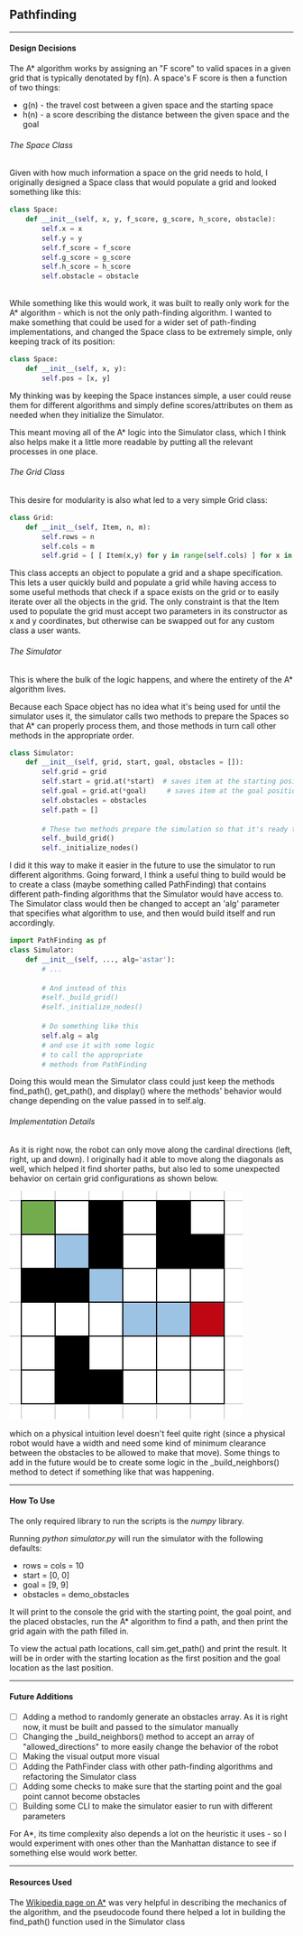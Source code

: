 Pathfinding
---
___
#### Design Decisions
The A* algorithm works by assigning an "F score" to valid spaces in 
a given grid that is typically denotated by f(n). A space's F score is then a 
function of two things:
* g(n) - the travel cost between a given space and the starting space
* h(n) - a score describing the distance between the given space and the goal


###### The Space Class
Given with how much information a space on the grid needs to hold, I originally
designed a Space class that would populate a grid and looked something like this:

```python
class Space:
    def __init__(self, x, y, f_score, g_score, h_score, obstacle):
        self.x = x
        self.y = y
        self.f_score = f_score
        self.g_score = g_score
        self.h_score = h_score
        self.obstacle = obstacle
        

```

While something like this would work, it was built to really only work for
the A* algorithm - which is not the only path-finding algorithm. I wanted 
to make something that could be used for a wider set of path-finding implementations,
and changed the Space class to be extremely simple, only keeping track of its position:

```python
class Space:
    def __init__(self, x, y):
        self.pos = [x, y]

```

My thinking was by keeping the Space instances simple, a user could reuse them for different
algorithms and simply define scores/attributes on them as needed when they initialize the Simulator.

This meant moving all of the A* logic into the Simulator class, which I think also helps make
it a little more readable by putting all the relevant processes in one place.

###### The Grid Class
This desire for modularity is also what led to a very simple Grid class:

```python
class Grid:
    def __init__(self, Item, n, m):
        self.rows = n
        self.cols = m
        self.grid = [ [ Item(x,y) for y in range(self.cols) ] for x in range(self.rows) ]
```

This class accepts an object to populate a grid and a shape specification. This lets a user quickly build and populate
a grid while having access to some useful methods that check if a space exists on the grid or to easily
iterate over all the objects in the grid. The only constraint is that the Item used to populate the grid
must accept two parameters in its constructor as x and y coordinates, but otherwise can be swapped out for any custom 
class a user wants.


###### The Simulator
This is where the bulk of the logic happens, and where the entirety of the A* algorithm lives.

Because each Space object has no idea what it's being used for until the simulator uses it, the simulator
calls two methods to prepare the Spaces so that A* can properly process them, and those methods in turn call other
methods in the appropriate order.

```python
class Simulator:
    def __init__(self, grid, start, goal, obstacles = []):
        self.grid = grid
        self.start = grid.at(*start)  # saves item at the starting position
        self.goal = grid.at(*goal)     # saves item at the goal position
        self.obstacles = obstacles
        self.path = []

        # These two methods prepare the simulation so that it's ready to run the aStar algorithm
        self._build_grid()
        self._initialize_nodes()
```

I did it this way to make it easier in the future to use the simulator to run different algorithms. Going forward, I think a useful thing to build would be to create a class (maybe something 
called PathFinding) that contains different path-finding algorithms that the Simulator would have access to. The
Simulator class would then be changed to accept an 'alg' parameter that specifies what algorithm to use, and then would
build itself and run accordingly.

```python
import PathFinding as pf
class Simulator:
    def __init__(self, ..., alg='astar'):
        # ...

        # And instead of this
        #self._build_grid()
        #self._initialize_nodes()
        
        # Do something like this
        self.alg = alg
        # and use it with some logic 
        # to call the appropriate
        # methods from PathFinding
```

Doing this would mean the Simulator class could just keep the methods
find_path(), get_path(), and display() where the methods' behavior would change
depending on the value passed in to self.alg.


###### Implementation Details
As it is right now, the robot can only move along the cardinal directions (left, right, up and down). I originally had
it able to move along the diagonals as well, which helped it find shorter paths,
but also led to some unexpected behavior on certain grid configurations as shown below.

![Diagonal Wall Clipping](/imgs/clip_through_walls.jpg)

which on a physical intuition level doesn't feel quite right (since a physical robot would have a width and need some 
kind of minimum clearance between the obstacles to be allowed to make that move). Some things to add in the future would be to create some logic in the _build_neighbors() method to detect if something like that was happening.


___
#### How To Use
The only required library to run the scripts is the _numpy_ library.

Running _python simulator.py_ will run the simulator with the following defaults:
* rows = cols = 10
* start = [0, 0]
* goal = [9, 9]
* obstacles = demo_obstacles

It will print to the console the grid with the starting point, the goal point, and the placed
obstacles, run the A* algorithm to find a path, and then print the grid again with the path
filled in. 

To view the actual path locations, call sim.get_path() and print the result. It will be in order with the starting
location as the first position and the goal location as the last position.


___
#### Future Additions
* [ ] Adding a method to randomly generate an obstacles array. As it is right now, it must be built and passed to the simulator manually
* [ ] Changing the _build_neighbors() method to accept an array of "allowed_directions" to more easily change the behavior of the robot
* [ ] Making the visual output more visual
* [ ] Adding the PathFinder class with other path-finding algorithms and refactoring the Simulator class
* [ ] Adding some checks to make sure that the starting point and the goal point cannot become obstacles
* [ ] Building some CLI to make the simulator easier to run with different parameters

For A*, its time complexity also depends a lot on the heuristic it uses - so I would experiment with ones other than the 
Manhattan distance to see if something else would work better.

___
#### Resources Used
The [Wikipedia page on A*](https://en.wikipedia.org/wiki/A*_search_algorithm) was very helpful in describing the mechanics of the algorithm,
and the pseudocode found there helped a lot in building the find_path() function used in the Simulator class
